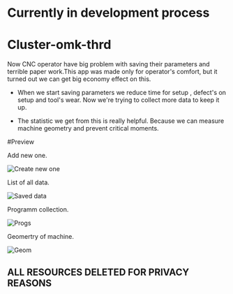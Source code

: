 # Currently in development process

# Cluster-omk-thrd
Now CNC operator have big problem with saving their parameters and terrible paper work.This app was made only for operator's comfort, but it turned out we can get big economy effect on this. 

- When we start saving parameters we reduce time for setup , defect's on setup and tool's wear. Now we're trying to collect more data to keep it up.

- The statistic we get from this is really helpful. Because we can measure machine geometry and prevent critical moments.

#Preview

Add new one.

![Create new one](https://psv4.userapi.com/c534536/u206508610/docs/d36/059b4c662858/add.jpg?extra=vxI3YorhRX5D8AKqloxe2KQaWoVBX4t13f94k0KCRyC9va1RqOoUNDHwBfsH_iBpLmgW6CwtJ3KcNn79U0_E7hBIb8YWJLPT6BUFkYHYbii4V-oBfwhX0YythfFEa3Chd1QxwrKdZCIx7XpAUbF_qlwNmw)

List of all data.

![Saved data](https://psv4.vkuseraudio.net/s/v1/d/q8toxXWH7eUERfZYFO7F2KiSizyv7M0_-l_Ux4wpKoGuQypsABEOOiSfjgPUnvxRQQtHaqMg74-9EkwYmaZxWQaeL-eucPntOs76yc5-Akulk0iNFVXY7A/list.jpg)

Programm collection.

![Progs](https://psv4.vkuseraudio.net/s/v1/d/hPXLhc7O7-Krzn3pT81LtHCk8EVK3GHalevQdTonwp2gTnUl8J3RDZCOw7KsCwvQbA682E4F4Sm69BSdlQX-ysOWt7UYHmMSz58W_KmUmOaoroAm99sXIg/progs.jpg)

Geomertry of machine.

![Geom](https://psv4.userapi.com/c237131/u206508610/docs/d43/4cd56ad47d6c/Geom.jpg?extra=sYr2ikdD8K5DtriL51czTGZCosUwq1bByYEWzQK5m8DIlhaFuCYMFyBQrYdc7RViNefA1XkD6SgDFk5I9jZ6cF71BYXUv-p2cv3yGiaR0tsJw7HU5JuGllTutOQSw41KLIfUQ7TP9Il8JQCGPhioLFUa2A)


## ALL RESOURCES DELETED FOR PRIVACY REASONS
